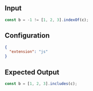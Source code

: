 
## Input
```javascript input
const b = -1 != [1, 2, 3].indexOf(c);
```

## Configuration
```json configuration
{
  "extension": "js"
}
```

## Expected Output
```javascript expected output
const b = [1, 2, 3].includes(c);
```
